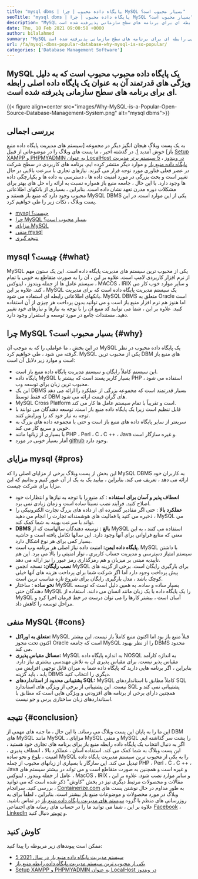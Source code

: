 ```yaml
---
title: "mysql dbms | پایگاه داده محبوب | چرا MySQL بسیار محبوب است؟" 
seoTitle: "mysql dbms | پایگاه داده محبوب | چرا MySQL بسیار محبوب است؟" 
description: "MySQL پرکاربردترین پایگاه داده محبوب است که به دلیل ویژگی های قدرتمند آن به عنوان یک پایگاه داده اصلی رابطه ای برای برنامه های سطح سازمانی پذیرفته شده است." 
date: Thu, 18 Feb 2021 09:00:58 +0000
author: bilalahmed
summary: "MySQL یک پایگاه داده محبوب محبوب است که به دلیل ویژگی های قدرتمند آن به عنوان یک پایگاه داده اصلی رابطه ای برای برنامه های سطح سازمانی پذیرفته شده است." 
url: /fa/mysql-dbms-popular-database-why-mysql-is-so-popular/
categories: ['Database Management Software']
---
```


## MySQL یک پایگاه داده محبوب محبوب است که به دلیل ویژگی های قدرتمند آن به عنوان یک پایگاه داده اصلی رابطه ای برای برنامه های سطح سازمانی پذیرفته شده است.

{{< figure align=center src="images/Why-MySQL-is-a-Popular-Open-Source-Database-Management-System.png" alt="mysql dbms">}}


## بررسی اجمالی
به یک پست وبلاگ هیجان انگیز دیگر در مجموعه [سیستم های مدیریت پایگاه داده منبع باز] خوش آمدید [1]. در گذشته اخیر ، ما پست های وبلاگ را در موضوعاتی از قبیل [Setup XAMPP و PHPMYADMIN به عنوان LocalHost در ویندوز][2] ، [5 سیستم برتر مدیریت پایگاه داده منبع باز][3] و موارد دیگر منتشر کرده ایم. برنامه های کاربردی در سطح شرکت در عصر فعلی فناوری مورد توجه قرار می گیرند. نیازهای تجاری با سرعت بالایی در حال تغییر است و بحث بزرگی در مورد امنیت داده ها ، دسترسی به داده ها و یکپارچگی داده ها وجود دارد. با این حال ، جامعه منبع باز همواره نسبت به ارائه راه حل های بهتر برای مشکلات دوره مدرن تعهد نشان داده است. بنابراین ، بسیاری از بانکهای اطلاعاتی محبوب وجود دارد که منبع باز هستند و MySQL DBMS یکی از این موارد است. در این پست وبلاگ ، نکات زیر را طی خواهیم کرد.
  * [mysql چیست؟][4]
  * [چرا MySQL بسیار محبوب است؟][5]
  * [مزایای MySQL][6]
  * [منفی mysql][7]
  * [نتیجه گیری][8]

## mysql چیست؟ {#what}

MySQL یکی از محبوب ترین سیستم های مدیریت پایگاه داده است. این یک ستون مهم از نرم افزار کاربردی لامپ است. علاوه بر این ، آن را به صورت متقاطع به خوبی با تمام سیستم عامل ها از جمله ویندوز ، لینوکس ، MACOS ، IRIX و سایر موارد خوب کار می کند. علاوه بر این ، MySQL یک سیستم مدیریت پایگاه داده است که برای مدیریت بانکهای اطلاعاتی رابطه ای استفاده می شود. MySQL DBMS متعلق به Oracle است اما هنوز هم نرم افزار منبع باز است و می توانید بدون پرداخت هر چیزی از آن استفاده کنید. علاوه بر این ، شما می توانید کد منبع آن را با توجه به نیازها و نیازهای خود تغییر دهید. مستندات جامع در مورد توسعه و استقرار وجود دارد.

## چرا MySQL بسیار محبوب است؟ {#why}

در این بخش ، ما عواملی را که به موجب آن MySQL یک پایگاه داده محبوب در نظر گرفته می شود ، طی خواهیم کرد. MySQL یکی از محبوب ترین DBM های منبع باز است و موارد زیر دلایل آن است:
  * این سیستم کاملاً رایگان و سیستم مدیریت پایگاه داده منبع باز است.
  * پایگاه داده MySQL بسیار کاربر پسند است که بیشتر با PHP استفاده می شود ، محبوب ترین زبان برای توسعه وب.
  * این یک DBMS بسیار قدرتمند است که مجموعه بزرگی از عملکرد را ارائه می دهد که فقط توسط DBM های گران قیمت ارائه می شود.
  * MySQL Cross Platform است و تقریباً با تمام سیستم عامل ها کار می کند.
  * قابل تنظیم است زیرا یک پایگاه داده منبع باز است. توسعه دهندگان می توانند با توجه به نیاز خود کد را ویرایش کنند.
  * سریعتر از سایر پایگاه داده های منبع باز است و حتی با مجموعه داده های بزرگ به خوبی و سریع کار می کند.
  * با بسیاری از زبانها مانند PHP ، Perl ، C ، C ++ ، Java و غیره سازگار است.
  * آمار بسیار خوبی در مورد [github][9] وجود دارد.

## مزایای mysql {#pros}

این بخش از پست وبلاگ برخی از مزایای اصلی را که MySQL DBMS به کاربران خود ارائه می دهد ، تعریف می کند. بنابراین ، بیایید یک به یک از آن عبور کنیم و بدانیم که این مزایا برای شرکت چیست.
* **انعطاف پذیر و آسان برای استفاده** : کد منبع را با توجه به نیازها و انتظارات خود اصلاح کنید. فرآیند نصب نسبتاً ساده است و زمان زیادی نمی برد.
* **عملکرد بالا** : حتی اگر مقادیر گسترده ای از داده های بزرگ تجارت الکترونیکی را ذخیره می کنید یا فعالیت های هوشمندانه تجارت را انجام می دهید ، MySQL می تواند با سرعت بهینه به شما کمک کند.
* **DBMS بالغ** : توسعه دهندگان سالهاست که از MySQL استفاده می کنند ، به این معنی که منابع فراوانی برای آنها وجود دارد. این سالها تکامل یافته است و حاشیه بسیار کمی برای هر نوع اشکال دارد.
* **پایگاه داده ایمن:**  امنیت داده نیاز اصلی هر برنامه وب است. MySQL با داشتن سیستم امتیاز دسترسی و مدیریت حساب کاربری ، نوار امنیتی را بالا می برد. این هم تأییدیه مبتنی بر میزبان و هم رمزگذاری رمز عبور را نیز ارائه می دهد.
* **نصب رایگان:**  نسخه انجمن MySQL برای بارگیری رایگان است. برخی از گزینه های پیش پرداخت وجود دارد اما اگر شرکت شما برای پرداخت هزینه های آنها خیلی کوچک باشد ، مدل بارگیری رایگان برای شروع تازه مناسب ترین است.
* **نحو ساده** : ساختار MySQL بسیار ساده و ساده. به همین دلیل است که توسعه دهندگان حتی MySQL را یک پایگاه داده با یک زبان مانند انسان می دانند. استفاده از MySQL آسان است ، بیشتر کارها را می توان درست در خط فرمان اجرا کرد و مراحل توسعه را کاهش داد.

## منفی MySQL {#cons}

* **متعلق به اوراکل:**  MySQL قبلاً منبع باز بود اما اکنون منبع کاملاً باز نیست. این بیشتر اکنون تحت مجوز Oracle است که جامعه MySQL را از نظر بهبود DBMS محدود می کند.
* **مسائل مقیاس پذیری:**  MySQL به اندازه پایگاه داده NOSQL به اندازه کارآمد مقیاس پذیر نیست. برای مقیاس پذیری آن به تلاش مهندسی بیشتری نیاز دارد. بنابراین ، اگر برنامه هایی دارید که پایگاه داده شما به میزان قابل توجهی افزایش می یابد ، باید گزینه DBMS دیگری را انتخاب کنید.
* **پشتیبانی محدود از استانداردهای SQL:**  MySQL کاملاً مطابق با استانداردهای SQL نیست. این پشتیبانی از برخی از ویژگی های استاندارد SQL پشتیبانی نمی کند و همچنین دارای برخی از برنامه های افزودنی و ویژگی هایی است که مطابق با استانداردهای زبان ساختاری پرس و جو نیست.

## نتیجه {#conclusion}

این ما را به پایان این پست وبلاگ می رساند. با این حال ، ما جنبه های مهمی از DBM های MySQL مانند MySQL ، مزایای MySQL و منفی MySQL را پشت سر گذاشته ایم. اگر به دنبال انتخاب یک پایگاه داده رابطه منبع باز برای برنامه های تجاری خود هستید ، این پست وبلاگ به شما کمک می کند. استفاده آسان ، عملکرد بالا ، انعطاف پذیری ، امنیت ، بلوغ و نحو ساده MySQL را به یکی از محبوب ترین سیستم مدیریت پایگاه داده تبدیل می کند. این سازگار با بسیاری از زبانهای محبوب از جمله PHP ، Perl ، C ، C ++ ، Java و غیره است و همچنین به صورت متقاطع است و می تواند در بیشتر سیستم های عامل از جمله ویندوز ، لینوکس ، MacOS ، IRIX و سایر موارد نصب شود. علاوه بر این ، مقالات و محصولات مرتبط دیگری نیز در بخش "کاوش" ذکر شده است که می توانید بررسی کنید.
سرانجام ، [Containerize.com][10] به طور مداوم در حال نوشتن پست های وبلاگ در مورد محصولات و موضوعات منبع باز بیشتر است. بنابراین ، لطفاً برای به روزرسانی های منظم با گروه [سیستم های مدیریت پایگاه داده منبع باز][11] در تماس باشید. علاوه بر این ، شما می توانید ما را در حساب های رسانه های اجتماعی [Facebook][12] ، [LinkedIn][13] و [توییتر][14] دنبال کنید.

## کاوش کنید
ممکن است پیوندهای زیر مربوطه را پیدا کنید:
  * [5 سیستم مدیریت پایگاه داده منبع باز در سال 2021][3]
  * [یکی از محبوب ترین سیستم مدیریت پایگاه داده رابطه منبع باز][15]
  * [Setup XAMPP و PHPMYADMIN به عنوان LocalHost در ویندوز][2]



[1]: https://blog.containerize.com/category/database-management-software/
[2]: https://blog.containerize.com/database-management-software/how-to-setup-xampp-and-phpmyadmin-as-localhost-on-windows/
[3]: https://blog.containerize.com/2021/02/12/top-5-open-source-dbms-software-in-2021-mysql-and-alternatives/
[4]: #what
[5]: #why
[6]: #pros
[7]: #cons
[8]: #conclusion
[9]: https://github.com/mysql/mysql-server
[10]: https://www.containerize.com/
[11]: https://products.containerize.com/database-management-system
[12]: https://web.facebook.com/containerize
[13]: https://www.linkedin.com/company/containerize/
[14]: https://twitter.com/containerize_co
[15]: https://products.containerize.com/database-management-system/mysql
